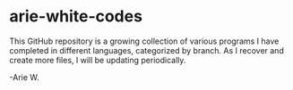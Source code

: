 # arie-white-codes

This GitHub repository is a growing collection of various programs I have completed in different languages, categorized by branch. As I recover and create more files, I will be updating periodically. 

-Arie W. 
